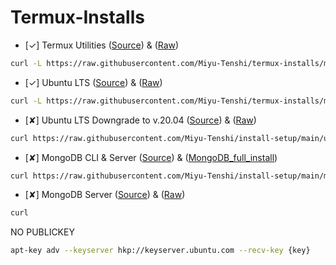 # Termux-Installs

- [✓] Termux Utilities ([Source](https://github.com/Miyu-Tenshi/termux-installs/blob/main/termux_utilities_install)) & ([Raw](https://raw.githubusercontent.com/Miyu-Tenshi/termux-installs/main/termux_utilities_install))
```bash
curl -L https://raw.githubusercontent.com/Miyu-Tenshi/termux-installs/main/termux_utilities_install | bash
```
- [✓] Ubuntu LTS ([Source](https://github.com/Miyu-Tenshi/termux-installs/blob/main/ubuntu_lts_install)) & ([Raw](https://raw.githubusercontent.com/Miyu-Tenshi/termux-installs/main/ubuntu_lts_install))
```bash
curl -L https://raw.githubusercontent.com/Miyu-Tenshi/termux-installs/main/ubuntu_lts_install | bash
```
- [✘] Ubuntu LTS Downgrade to v.20.04 ([Source]()) & ([Raw](https://raw.githubusercontent.com/Miyu-Tenshi/install-setup/main/ubuntu22to20_install))
```bash
curl https://raw.githubusercontent.com/Miyu-Tenshi/install-setup/main/ubuntu22to20_install -o /tmp/t && . /tmp/t
```
- [✘] MongoDB CLI & Server ([Source]()) & ([MongoDB_full_install](https://raw.githubusercontent.com/Miyu-Tenshi/install-setup/main/mongodb_full_install))
```bash
curl https://raw.githubusercontent.com/Miyu-Tenshi/install-setup/main/mongodb_full_install -o /tmp/db && . /tmp/db
```
- [✘] MongoDB Server ([Source]()) & ([Raw]())
```bash
curl
```

NO PUBLICKEY
```bash
apt-key adv --keyserver hkp://keyserver.ubuntu.com --recv-key {key}
```
